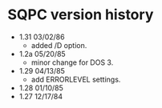 # SQPC version history

- 1.31 03/02/86
  - added /D option.
- 1.2a 05/20/85
  - minor change for DOS 3.
- 1.29 04/13/85
  - add ERRORLEVEL settings.
- 1.28 01/10/85
- 1.27 12/17/84

